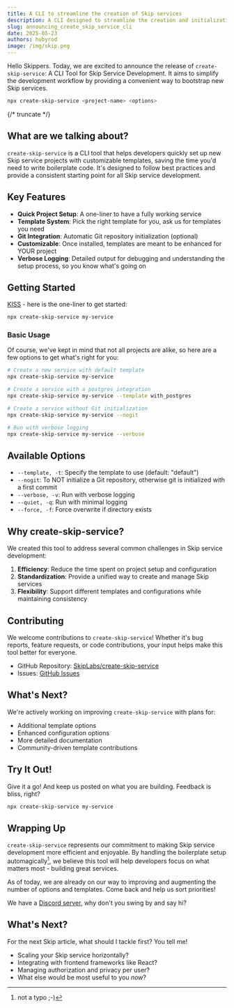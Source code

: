 ```yaml
---
title: A CLI to streamline the creation of Skip services
description: A CLI designed to streamline the creation and initialization of Skip services
slug: announcing_create_skip_service_cli
date: 2025-05-23
authors: hubyrod
image: /img/skip.png
---
```


Hello Skippers. Today, we are excited to announce the release of `create-skip-service`: A CLI Tool for Skip Service Development. It aims to simplify the development workflow by providing a convenient way to bootstrap new Skip services.

```bash
npx create-skip-service <project-name> <options>
```

{/* truncate */}

## What are we talking about?

`create-skip-service` is a CLI tool that helps developers quickly set up new Skip service projects with customizable templates, saving the time you'd need to write boilerplate code. It's designed to follow best practices and provide a consistent starting point for all Skip service development.

## Key Features

- **Quick Project Setup**: A one-liner to have a fully working service
- **Template System**: Pick the right template for you, ask us for templates you need
- **Git Integration**: Automatic Git repository initialization (optional)
- **Customizable**: Once installed, templates are meant to be enhanced for YOUR project
- **Verbose Logging**: Detailed output for debugging and understanding the setup process, so you know what's going on

## Getting Started

[KISS](https://en.wikipedia.org/wiki/KISS_principle) - here is the one-liner to get started:

```bash
npx create-skip-service my-service
```

### Basic Usage

Of course, we've kept in mind that not all projects are alike, so here are a few options to get what's right for you:

```bash
# Create a new service with default template
npx create-skip-service my-service

# Create a service with a postgres integration
npx create-skip-service my-service --template with_postgres

# Create a service without Git initialization
npx create-skip-service my-service --nogit

# Run with verbose logging
npx create-skip-service my-service --verbose
```

## Available Options

- `--template, -t`: Specify the template to use (default: "default")
- `--nogit`: To NOT initialize a Git repository, otherwise git is initialized with a first commit
- `--verbose, -v`: Run with verbose logging
- `--quiet, -q`: Run with minimal logging
- `--force, -f`: Force overwrite if directory exists

## Why create-skip-service?

We created this tool to address several common challenges in Skip service development:

1. **Efficiency**: Reduce the time spent on project setup and configuration
2. **Standardization**: Provide a unified way to create and manage Skip services
3. **Flexibility**: Support different templates and configurations while maintaining consistency

## Contributing

We welcome contributions to `create-skip-service`! Whether it's bug reports, feature requests, or code contributions, your input helps make this tool better for everyone.

- GitHub Repository: [SkipLabs/create-skip-service](https://github.com/SkipLabs/create-skip-service)
- Issues: [GitHub Issues](https://github.com/SkipLabs/create-skip-service/issues)

## What's Next?

We're actively working on improving `create-skip-service` with plans for:

- Additional template options
- Enhanced configuration options
- More detailed documentation
- Community-driven template contributions

## Try It Out!

Give it a go! And keep us posted on what you are building. Feedback is bliss, right?

```bash
npx create-skip-service my-service
```

## Wrapping Up

`create-skip-service` represents our commitment to making Skip service development more efficient and enjoyable. By handling the boilerplate setup automagically[^1], we believe this tool will help developers focus on what matters most - building great services.

As of today, we are already on our way to improving and augmenting the number of options and templates. Come back and help us sort priorities!

[^1]: not a typo ;-)

We have a [Discord server](https://discord.gg/2nzP2PZj), why don't you swing by and say hi?

## What's Next?

For the next Skip article, what should I tackle first? You tell me!
- Scaling your Skip service horizontally?
- Integrating with frontend frameworks like React?
- Managing authorization and privacy per user?
- What else would be most useful to you *now*?

